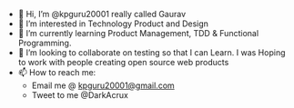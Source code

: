 - 👋 Hi, I’m @kpguru20001 really called Gaurav
- 👀 I’m interested in Technology Product and Design
- 🌱 I’m currently learning Product Management, TDD & Functional Programming.
- 💞️ I’m looking to collaborate on testing so that I can Learn. I was Hoping to work with people creating open source web products
- 📫 How to reach me:
  - Email me @ kpguru20001@gmail.com
  - Tweet to me @DarkAcrux
